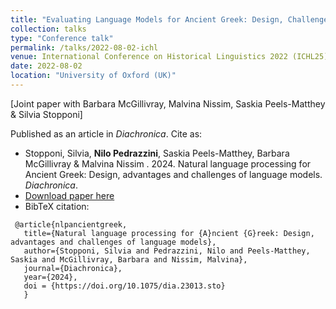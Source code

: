 ```yaml
---
title: "Evaluating Language Models for Ancient Greek: Design, Challenges, and Future Directions."
collection: talks
type: "Conference talk"
permalink: /talks/2022-08-02-ichl
venue: International Conference on Historical Linguistics 2022 (ICHL25)"
date: 2022-08-02
location: "University of Oxford (UK)"
---
```

[Joint paper with Barbara McGillivray, Malvina Nissim, Saskia Peels-Matthey & Silvia Stopponi]

Published as an article in *Diachronica*. Cite as:

<ul class="fa-ul">
 <li><i class="fa-li fa fa-quote-left"></i> Stopponi, Silvia, <b>Nilo Pedrazzini</b>, Saskia Peels-Matthey, Barbara McGillivray & Malvina Nissim . 2024. Natural language processing for Ancient Greek: Design, advantages and challenges of language models. <i>Diachronica</i>.</li>
 <li><i class="fa-li fa fa-download"></i><a href="https://doi.org/10.1075/dia.23013.sto">Download paper here</a></li>
 <li><i class="fa-li fa fa-quote-right"></i>BibTeX citation:</li>
</ul>


```
 @article{nlpancientgreek,
   title={Natural language processing for {A}ncient {G}reek: Design, advantages and challenges of language models},
   author={Stopponi, Silvia and Pedrazzini, Nilo and Peels-Matthey, Saskia and McGillivray, Barbara and Nissim, Malvina}, 
   journal={Diachronica},
   year={2024},
   doi = {https://doi.org/10.1075/dia.23013.sto}
   }

```